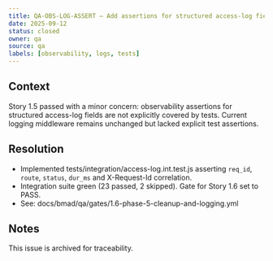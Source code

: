 ```yaml
---
title: QA-OBS-LOG-ASSERT — Add assertions for structured access-log fields
date: 2025-09-12
status: closed
owner: qa
source: qa
labels: [observability, logs, tests]
---
```


## Context

Story 1.5 passed with a minor concern: observability assertions for structured access-log fields are not explicitly covered by tests. Current logging middleware remains unchanged but lacked explicit test assertions.

## Resolution

- Implemented tests/integration/access-log.int.test.js asserting `req_id`, `route`, `status`, `dur_ms` and X-Request-Id correlation.
- Integration suite green (23 passed, 2 skipped). Gate for Story 1.6 set to PASS.
- See: docs/bmad/qa/gates/1.6-phase-5-cleanup-and-logging.yml

## Notes

This issue is archived for traceability.
